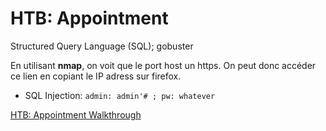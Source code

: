 # HTB: Appointment

Structured Query Language (SQL); gobuster

En utilisant **nmap**, on voit que le port host un https. On peut donc 
accéder ce lien en copiant le IP adress sur firefox.

- SQL Injection: ```admin: admin'# ; pw: whatever```

[HTB: Appointment Walkthrough](https://www.youtube.com/watch?v=V2PhDxTq8sU)

